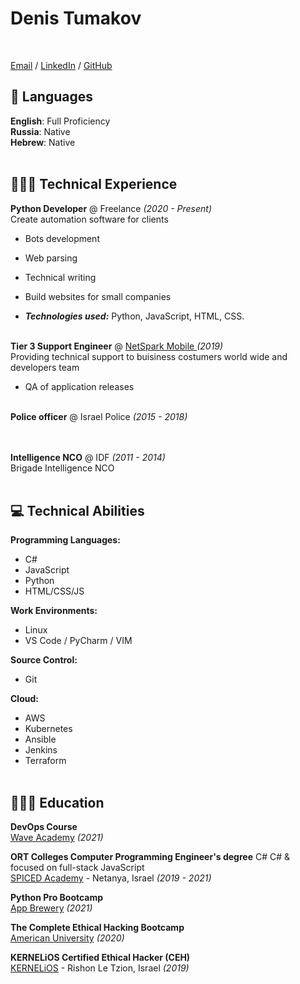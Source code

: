 # Denis Tumakov
<br>


[Email](mailto:dmarshaltu@gmail.com) / [LinkedIn](https://www.linkedin.com/in/dm2macoff/) / [GitHub](https://github.com/dm2macoff/)

## 💬 Languages

**English**: Full Proficiency <br>
**Russia**: Native <br>
**Hebrew**: Native
<br><br>

## 👩🏼‍💻 Technical Experience

**Python Developer** @ Freelance _(2020 - Present)_ <br>
Create automation software for clients
  - Bots development
  - Web parsing
  - Technical writing
  - Build websites for small companies

  - **_Technologies used:_** Python, JavaScript, HTML, CSS.
<br><br>

**Tier 3 Support Engineer** @ [NetSpark Mobile ](https://www.netsparkmobile.com/en/) _(2019)_ <br>
 Providing technical support to buisiness costumers world wide and developers team
  - QA of application releases
<br><br>

**Police officer** @ Israel Police _(2015 - 2018)_ <br>
    <br><br>

**Intelligence NCO** @ IDF _(2011 - 2014)_ <br>
Brigade Intelligence NCO
    <br><br>

## 💻 Technical Abilities

**Programming Languages:**<br>
  - C#
  - JavaScript
  - Python
  - HTML/CSS/JS

**Work Environments:**<br>
  - Linux
  - VS Code / PyCharm / VIM
  
**Source Control:**<br>
  - Git
  
**Cloud:**<br>
  - AWS
  - Kubernetes
  - Ansible
  - Jenkins
  - Terraform
<br><br>
    
## 👩🏼‍🎓 Education

**DevOps Course**<br>
[Wave Academy](https://www.waveacademy.co.il/) _(2021)_

**ORT Colleges Computer Programming Engineer's degree** C# C# & focused on full-stack JavaScript<br>
[SPICED Academy](https://www.spiced-academy.com/) - Netanya, Israel _(2019 - 2021)_ <br>

**Python Pro Bootcamp**<br>
[App Brewery](https://www.udemy.com/course/100-days-of-code/) _(2021)_

**The Complete Ethical Hacking Bootcamp**<br>
[American University](https://www.udemy.com/course/the-complete-ethical-hacking-bootcamp/) _(2020)_

**KERNELiOS Certified Ethical Hacker (CEH)**<br>
[KERNELiOS](https://www.kernelios.com/) - Rishon Le Tzion, Israel _(2019)_
